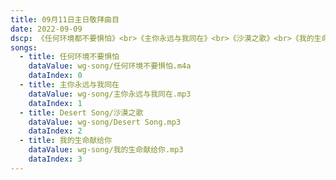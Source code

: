 ```yaml
---
title: 09月11日主日敬拜曲目
date: 2022-09-09
dscp: 《任何环境都不要惧怕》<br>《主你永远与我同在》<br>《沙漠之歌》<br>《我的生命献给你》
songs:
  - title: 任何环境不要惧怕
    dataValue: wg-song/任何环境不要惧怕.m4a
    dataIndex: 0
  - title: 主你永远与我同在
    dataValue: wg-song/主你永远与我同在.mp3
    dataIndex: 1
  - title: Desert Song/沙漠之歌
    dataValue: wg-song/Desert Song.mp3
    dataIndex: 2
  - title: 我的生命献给你
    dataValue: wg-song/我的生命献给你.mp3
    dataIndex: 3
---
```


